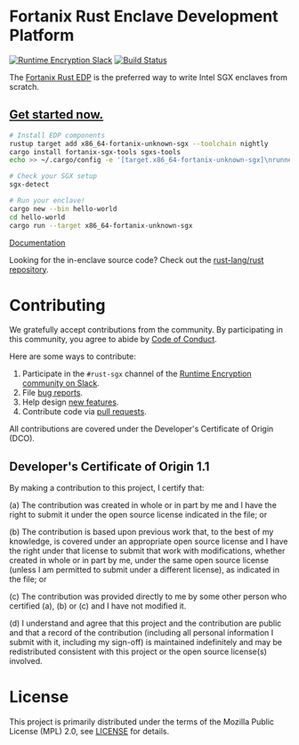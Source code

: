 # Fortanix Rust Enclave Development Platform

[![Runtime Encryption Slack](https://img.shields.io/badge/Slack-%23rust--sgx-blue.svg?logo=slack&logoColor=whitesmoke)](https://fortanix.com/runtime-encryption-slack) [![Build Status](https://travis-ci.com/fortanix/rust-sgx.svg?branch=master)](https://app.travis-ci.com/github/fortanix/rust-sgx/builds)

The [Fortanix Rust EDP](https://edp.fortanix.com/) is the preferred way to write Intel SGX enclaves from scratch.

## [Get started now.](https://edp.fortanix.com/docs/installation/guide/)

```sh
# Install EDP components
rustup target add x86_64-fortanix-unknown-sgx --toolchain nightly
cargo install fortanix-sgx-tools sgxs-tools
echo >> ~/.cargo/config -e '[target.x86_64-fortanix-unknown-sgx]\nrunner = "ftxsgx-runner-cargo"'

# Check your SGX setup
sgx-detect

# Run your enclave!
cargo new --bin hello-world
cd hello-world
cargo run --target x86_64-fortanix-unknown-sgx
```

[Documentation](https://edp.fortanix.com/docs/)

Looking for the in-enclave source code? Check out the [rust-lang/rust
repository](https://github.com/rust-lang/rust/tree/master/library/std/src/sys/sgx).

# Contributing

We gratefully accept contributions from the community.
By participating in this community, you agree to abide by [Code of Conduct](./CODE_OF_CONDUCT.md).

Here are some ways to contribute:

1. Participate in the `#rust-sgx` channel of the [Runtime Encryption community on Slack](https://fortanix.com/runtime-encryption-slack).
2. File [bug reports](https://github.com/fortanix/rust-sgx/issues/new).
3. Help design [new features](https://github.com/fortanix/rust-sgx/issues?q=is%3Aopen+is%3Aissue+label%3Aneeds-design).
4. Contribute code via [pull requests](https://github.com/fortanix/rust-sgx/pulls).

All contributions are covered under the Developer's Certificate of Origin (DCO).

## Developer's Certificate of Origin 1.1

By making a contribution to this project, I certify that:

(a) The contribution was created in whole or in part by me and I
have the right to submit it under the open source license
indicated in the file; or

(b) The contribution is based upon previous work that, to the best
of my knowledge, is covered under an appropriate open source
license and I have the right under that license to submit that
work with modifications, whether created in whole or in part
by me, under the same open source license (unless I am
permitted to submit under a different license), as indicated
in the file; or

(c) The contribution was provided directly to me by some other
person who certified (a), (b) or (c) and I have not modified
it.

(d) I understand and agree that this project and the contribution
are public and that a record of the contribution (including all
personal information I submit with it, including my sign-off) is
maintained indefinitely and may be redistributed consistent with
this project or the open source license(s) involved.

# License

This project is primarily distributed under the terms of the Mozilla Public License (MPL) 2.0, see [LICENSE](./LICENSE) for details.
